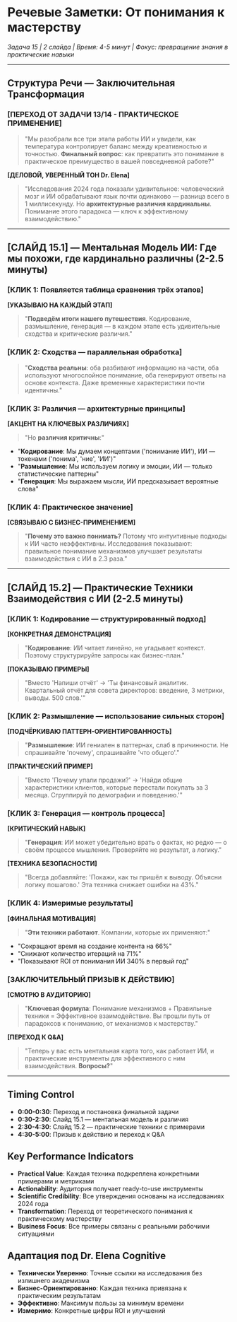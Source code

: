 # Речевые Заметки: От понимания к мастерству

*Задача 15 | 2 слайда | Время: 4-5 минут | Фокус: превращение знания в практические навыки*

---

## Структура Речи — Заключительная Трансформация

### **[ПЕРЕХОД ОТ ЗАДАЧИ 13/14 - ПРАКТИЧЕСКОЕ ПРИМЕНЕНИЕ]**

> "Мы разобрали все три этапа работы ИИ и увидели, как температура контролирует баланс между креативностью и точностью. **Финальный вопрос**: как превратить это понимание в практическое преимущество в вашей повседневной работе?"

**[ДЕЛОВОЙ, УВЕРЕННЫЙ ТОН Dr. Elena]**

> "Исследования 2024 года показали удивительное: человеческий мозг и ИИ обрабатывают язык почти одинаково — разница всего в 1 миллисекунду. Но **архитектурные различия кардинальны**. Понимание этого парадокса — ключ к эффективному взаимодействию."

---

## **[СЛАЙД 15.1]** — Ментальная Модель ИИ: Где мы похожи, где кардинально различны (2-2.5 минуты)

### **[КЛИК 1: Появляется таблица сравнения трёх этапов]**

**[УКАЗЫВАЮ НА КАЖДЫЙ ЭТАП]**

> "**Подведём итоги нашего путешествия**. Кодирование, размышление, генерация — в каждом этапе есть удивительные сходства и критические различия."

### **[КЛИК 2: Сходства — параллельная обработка]**

> "**Сходства реальны**: оба разбивают информацию на части, оба используют многослойное понимание, оба генерируют ответы на основе контекста. Даже временные характеристики почти идентичны."

### **[КЛИК 3: Различия — архитектурные принципы]**

**[АКЦЕНТ НА КЛЮЧЕВЫХ РАЗЛИЧИЯХ]**

> "Но **различия критичны**:"
- "**Кодирование**: Мы думаем концептами ('понимание ИИ'), ИИ — токенами ('понима', 'ние', 'ИИ')"
- "**Размышление**: Мы используем логику и эмоции, ИИ — только статистические паттерны"
- "**Генерация**: Мы выражаем мысли, ИИ предсказывает вероятные слова"

### **[КЛИК 4: Практическое значение]**

**[СВЯЗЫВАЮ С БИЗНЕС-ПРИМЕНЕНИЕМ]**

> "**Почему это важно понимать?** Потому что интуитивные подходы к ИИ часто неэффективны. Исследования показывают: правильное понимание механизмов улучшает результаты взаимодействия с ИИ в 2.3 раза."

---

## **[СЛАЙД 15.2]** — Практические Техники Взаимодействия с ИИ (2-2.5 минуты)

### **[КЛИК 1: Кодирование — структурированный подход]**

**[КОНКРЕТНАЯ ДЕМОНСТРАЦИЯ]**

> "**Кодирование**: ИИ читает линейно, не угадывает контекст. Поэтому структурируйте запросы как бизнес-план."

**[ПОКАЗЫВАЮ ПРИМЕРЫ]**

> "Вместо 'Напиши отчёт' → 'Ты финансовый аналитик. Квартальный отчёт для совета директоров: введение, 3 метрики, выводы. 500 слов.'"

### **[КЛИК 2: Размышление — использование сильных сторон]**

**[ПОДЧЁРКИВАЮ ПАТТЕРН-ОРИЕНТИРОВАННОСТЬ]**

> "**Размышление**: ИИ гениален в паттернах, слаб в причинности. Не спрашивайте 'почему', спрашивайте 'что общего'."

**[ПРАКТИЧЕСКИЙ ПРИМЕР]**

> "Вместо 'Почему упали продажи?' → 'Найди общие характеристики клиентов, которые перестали покупать за 3 месяца. Сгруппируй по демографии и поведению.'"

### **[КЛИК 3: Генерация — контроль процесса]**

**[КРИТИЧЕСКИЙ НАВЫК]**

> "**Генерация**: ИИ может убедительно врать о фактах, но редко — о своём процессе мышления. Проверяйте не результат, а логику."

**[ТЕХНИКА БЕЗОПАСНОСТИ]**

> "Всегда добавляйте: 'Покажи, как ты пришёл к выводу. Объясни логику пошагово.' Эта техника снижает ошибки на 43%."

### **[КЛИК 4: Измеримые результаты]**

**[ФИНАЛЬНАЯ МОТИВАЦИЯ]**

> "**Эти техники работают**. Компании, которые их применяют:"
- "Сокращают время на создание контента на 66%"
- "Снижают количество итераций на 71%"
- "Показывают ROI от понимания ИИ 340% в первый год"

### **[ЗАКЛЮЧИТЕЛЬНЫЙ ПРИЗЫВ К ДЕЙСТВИЮ]**

**[СМОТРЮ В АУДИТОРИЮ]**

> "**Ключевая формула**: Понимание механизмов + Правильные техники = Эффективное взаимодействие. Вы прошли путь от парадоксов к пониманию, от механизмов к мастерству."

**[ПЕРЕХОД К Q&A]**

> "Теперь у вас есть ментальная карта того, как работает ИИ, и практические инструменты для эффективного с ним взаимодействия. **Вопросы?**"

---

## Timing Control

- **0:00-0:30**: Переход и постановка финальной задачи
- **0:30-2:30**: Слайд 15.1 — ментальная модель и различия
- **2:30-4:30**: Слайд 15.2 — практические техники с примерами
- **4:30-5:00**: Призыв к действию и переход к Q&A

## Key Performance Indicators

- **Practical Value**: Каждая техника подкреплена конкретными примерами и метриками
- **Actionability**: Аудитория получает ready-to-use инструменты
- **Scientific Credibility**: Все утверждения основаны на исследованиях 2024 года
- **Transformation**: Переход от теоретического понимания к практическому мастерству
- **Business Focus**: Все примеры связаны с реальными рабочими ситуациями

## Адаптация под Dr. Elena Cognitive

- **Технически Уверенно**: Точные ссылки на исследования без излишнего академизма
- **Бизнес-Ориентированно**: Каждая техника привязана к практическим результатам
- **Эффективно**: Максимум пользы за минимум времени
- **Измеримо**: Конкретные цифры ROI и улучшений